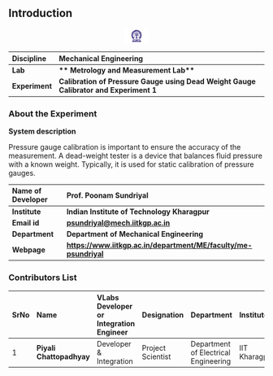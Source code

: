 ## Introduction

<div align="center">
<img src="experiment/images/iitkgp.png" width="10%">
</div>

<b>Discipline | <b> Mechanical Engineering 
:--|:--|
<b> Lab | <b> ** Metrology and Measurement Lab**
<b> Experiment|     <b> **Calibration of Pressure Gauge using Dead Weight Gauge Calibrator and Experiment 1**


### About the Experiment 
**System description**

Pressure gauge calibration is important to ensure the accuracy of the measurement. A dead-weight tester is a device that balances fluid pressure with a known weight. Typically, it is used for static calibration of pressure gauges.


<b>Name of Developer | <b> **Prof. Poonam Sundriyal**
:--|:--|
<b> Institute | <b>  **Indian Institute of Technology Kharagpur**
<b> Email id|     <b>  **psundriyal@mech.iitkgp.ac.in**
<b> Department |  **Department of Mechanical Engineering**
<b>Webpage| <b> https://www.iitkgp.ac.in/department/ME/faculty/me-psundriyal

### Contributors List

SrNo | Name | VLabs Developer or Integration Engineer | Designation | Department| Institute
:--|:--|:--|:--|:--|:--|
1 | **Piyali Chattopadhyay** | Developer & Integration | Project Scientist | Department of Electrical Engineering | IIT Kharagpur | 

